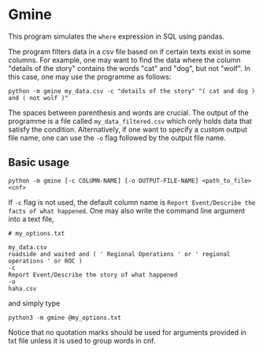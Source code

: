 # Gmine
This program simulates the `where` expression in SQL using pandas.

The program filters data in a csv file based on if certain texts exist in some columns.
For example, one may want to find the data where the column "details of the story" contains the words "cat" and "dog", but not "wolf".
In this case, one may use the programme as follows:

    python -m gmine my_data.csv -c "details of the story" "( cat and dog ) and ( not wolf )"

The spaces between parenthesis and words are crucial.
The output of the programme is a file called `my_data_filtered.csv` which only holds data that satisfy the condition.
Alternatively, if one want to specify a custom output file name, one can use the `-o` flag followed by the output file name.
## Basic usage
    python -m gmine [-c COLUMN-NAME] [-o OUTPUT-FILE-NAME] <path_to_file> <cnf> 

If `-c` flag is not used, the default column name is `Report Event/Describe the facts of what happened`.
One may also write the command line argument into a text file,

```text
# my_options.txt

my_data.csv
roadside and waited and ( ' Regional Operations ' or ' regional operations ' or ROC )
-c
Report Event/Describe the story of what happened
-o
haha.csv
```

and simply type

    python3 -m gmine @my_options.txt

Notice that no quotation marks should be used for arguments provided in txt file unless it is used to group words in cnf.




    


    